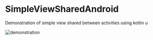 # SimpleViewSharedAndroid
Demonstration of simple view shared between activities using kotlin *u*



![demonstration](https://user-images.githubusercontent.com/43412432/65840083-b6e20080-e2ea-11e9-9fc2-ad2001c404b6.gif)
